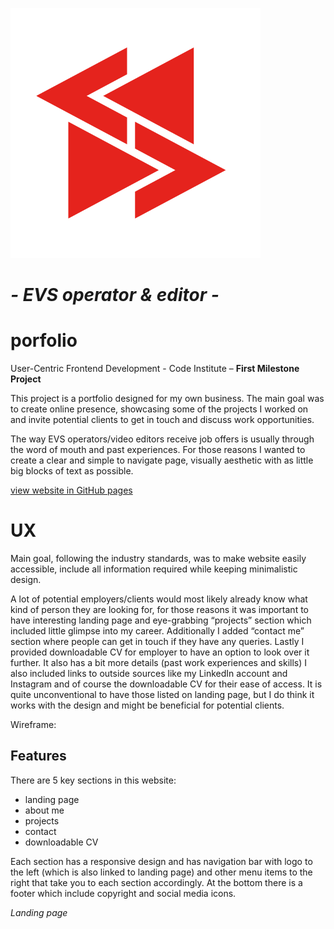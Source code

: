 ![l](assets/images/logo.jpg)

# *- EVS operator & editor -*
# **porfolio**

User-Centric Frontend Development - Code Institute
– **First Milestone Project** 

This project is a portfolio designed for my own business. The main goal was to create online presence, showcasing some of the projects I worked on and invite potential clients to get in touch and discuss work opportunities.

The way EVS operators/video editors receive job offers is usually through the word of mouth and past experiences. For those reasons I wanted to create a clear and simple to navigate page,  visually aesthetic with as little big blocks of text as possible. 

[view website in GitHub pages](https://github.com/sneachda/portfolio-milestone-1)

# UX

Main goal, following the industry standards, was to make website easily accessible, include all information required while keeping minimalistic design.

A lot of potential employers/clients would most likely already know what kind of person they are looking for, for those reasons it was important to have interesting landing page and eye-grabbing “projects” section which included little glimpse into my career.
Additionally I added “contact me” section where people can get in touch if they have any queries.
Lastly I provided downloadable CV for employer to have an option to look over it further. It also has a bit more details (past work experiences and skills)
I also included links to outside sources like my LinkedIn account and Instagram and of course the downloadable CV for their ease of access. It is quite unconventional to have those listed on landing page, but I do think it works with the design and might be beneficial for potential clients.

Wireframe:



## Features

There are 5 key sections in this website:

 - landing page
 - about me
 - projects
 - contact
 - downloadable CV
 
Each section has a responsive design and has navigation bar with logo to the left (which is also linked to landing page) and other menu items to the right that take you to each section accordingly.
At the bottom there is a footer which include copyright and social media icons.

*Landing page*
